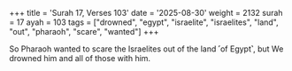 +++
title = 'Surah 17, Verses 103'
date = '2025-08-30'
weight = 2132
surah = 17
ayah = 103
tags = ["drowned", "egypt", "israelite", "israelites", "land", "out", "pharaoh", "scare", "wanted"]
+++

So Pharaoh wanted to scare the Israelites out of the land ˹of Egypt˺, but We drowned him and all of those with him.